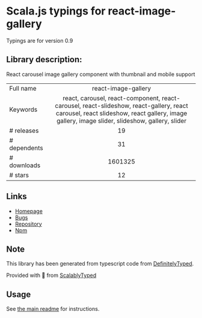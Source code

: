 
# Scala.js typings for react-image-gallery

Typings are for version 0.9

## Library description:
React carousel image gallery component with thumbnail and mobile support

|                    |                 |
| ------------------ | :-------------: |
| Full name          | react-image-gallery |
| Keywords           | react, carousel, react-component, react-carousel, react-slideshow, react-gallery, react carousel, react slideshow, react gallery, image gallery, image slider, slideshow, gallery, slider |
| # releases         | 19 |
| # dependents       | 31 |
| # downloads        | 1601325 |
| # stars            | 12 |

## Links
- [Homepage](https://github.com/xiaolin/react-image-gallery)
- [Bugs](https://github.com/xiaolin/react-image-gallery/issues)
- [Repository](https://github.com/xiaolin/react-image-gallery)
- [Npm](https://www.npmjs.com/package/react-image-gallery)
    


## Note
This library has been generated from typescript code from [DefinitelyTyped](https://definitelytyped.org).

Provided with :purple_heart: from [ScalablyTyped](https://github.com/oyvindberg/ScalablyTyped)

## Usage
See [the main readme](../../readme.md) for instructions.


